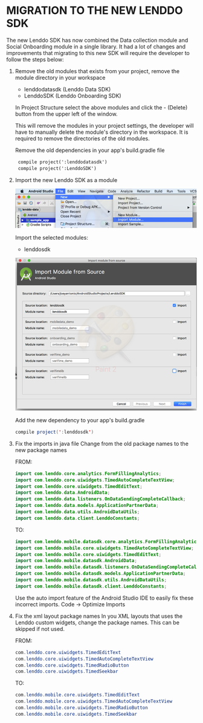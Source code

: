 MIGRATION TO THE NEW LENDDO SDK
===

The new Lenddo SDK has now combined the Data collection module and Social Onboarding module in a single library. It had a lot of changes and improvements that migrating to this new SDK will require the developer to follow the steps below:

1. Remove the old modules that exists from your project, remove the module directory in your workspace
   - lenddodatasdk (Lenddo Data SDK)
   - LenddoSDK (Lenddo Onboarding SDK)
 
   In Project Structure select the above modules and click the - (Delete) button from the upper left of the window.
    
   This will remove the modules in your project settings, the developer will have to manually delete the module's directory in the workspace. It is required to remove the directories of the old modules.
 
   Remove the old dependencies in your app's build.gradle file
 
   ```xml
    compile project(':lenddodatasdk')
    compile project(':LenddoSDK')
   ```
 
2. Import the new Lenddo SDK as a module


   ![File > New > Import Module](file_new_import-module.png)
 
   Import the selected modules:
      - lenddosdk

   ![File > New > Import Module](import_from_source.png)
 
   Add the new dependency to your app's build.gradle
 
   ```java
   compile project(':lenddosdk')
   ```

3. Fix the imports in java file
   Change from the old package names to the new package names

   FROM:
   
    ```java
    import com.lenddo.core.analytics.FormFillingAnalytics;
    import com.lenddo.core.uiwidgets.TimedAutoCompleteTextView;
    import com.lenddo.core.uiwidgets.TimedEditText;
    import com.lenddo.data.AndroidData;
    import com.lenddo.data.listeners.OnDataSendingCompleteCallback;
    import com.lenddo.data.models.ApplicationPartnerData;
    import com.lenddo.data.utils.AndroidDataUtils;
    import com.lenddo.data.client.LenddoConstants;
    ```

    TO:
    
    ```java
    import com.lenddo.mobile.datasdk.core.analytics.FormFillingAnalytics;
    import com.lenddo.mobile.core.uiwidgets.TimedAutoCompleteTextView;
    import com.lenddo.mobile.core.uiwidgets.TimedEditText;
    import com.lenddo.mobile.datasdk.AndroidData;
    import com.lenddo.mobile.datasdk.listeners.OnDataSendingCompleteCallback;
    import com.lenddo.mobile.datasdk.models.ApplicationPartnerData;
    import com.lenddo.mobile.datasdk.utils.AndroidDataUtils;
    import com.lenddo.mobile.datasdk.client.LenddoConstants;
    ```

   Use the auto import feature of the Android Studio IDE to easily fix these incorrect imports. Code -> Optimize Imports


4. Fix the xml layout package names
   In you XML layouts that uses the Lenddo custom widgets, change the package names. This can be skipped if not used.

   FROM:
   
    ```java
    com.lenddo.core.uiwidgets.TimedEditText
    com.lenddo.core.uiwidgets.TimedAutoCompleteTextView
    com.lenddo.core.uiwidgets.TimedRadioButton
    com.lenddo.core.uiwidgets.TimedSeekbar
    ```

    TO:
    
    ```java
    com.lenddo.mobile.core.uiwidgets.TimedEditText
    com.lenddo.mobile.core.uiwidgets.TimedAutoCompleteTextView
    com.lenddo.mobile.core.uiwidgets.TimedRadioButton
    com.lenddo.mobile.core.uiwidgets.TimedSeekbar
    ```

